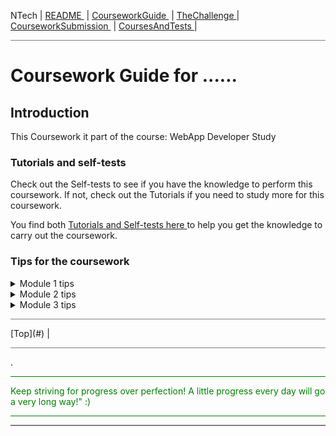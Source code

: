 
 NTech | [README ](README.md#) | [CourseworkGuide ](CourseworkGuide.md#) | [TheChallenge ](TheChallenge.md#) | [CourseworkSubmission ](CourseworkSubmission.md#)  | [CoursesAndTests ](CoursesAndTests.md#) |
 

<hr style="background: gray" />

# Coursework Guide for ......

## Introduction

This Coursework it part of the course: WebApp Developer Study


### Tutorials and self-tests

Check out the Self-tests to see if you have the knowledge to perform this coursework.
If not, check out the Tutorials if you need to study more for this coursework.

You find both [Tutorials and Self-tests here ](Tutorials.md) to help you get the knowledge to carry out the coursework.

### Tips for the coursework

<details><summary>Module 1 tips</summary>

- ...
- ...

Check the tutorial on [HTML-tutorial](https://www.w3schools.com/html/default.asp) for more details.

</details>

<details><summary>Module 2 tips</summary>

- ...
- ...

Check the tutorial on [HTML-tutorial](https://www.w3schools.com/html/default.asp) for more details.

</details>

<details><summary>Module 3 tips</summary>

- ...
- ...

Check the tutorial on [HTML-tutorial](https://www.w3schools.com/html/default.asp) for more details.

</details>


<hr style="background: gray" /> 
 [Top](#) | 
<hr style="background: gray" /> 

.

<hr style="background: green" /> 
<span style="color: green">
Keep striving for progress over perfection! A little progress every day will go a very long way!" :)
</span>
<hr style="background: green" /> 

---
